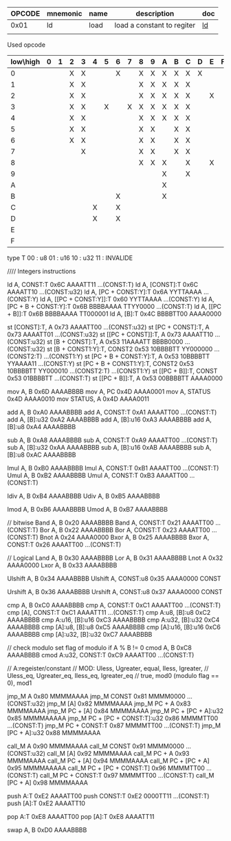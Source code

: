| OPCODE | mnemonic |   name   | description | doc |
|--------|----------|----------|-------------|-----|
|  0x01  |    ld    |   load   | load a constant to regiter |  [ld](instructions/load.md)   |
|        |          |          |             |     |



Used opcode

| low\\high| 0 | 1 | 2 | 3 | 4 | 5 | 6 | 7 | 8 | 9 | A | B | C | D | E | F |
|----------|---|---|---|---|---|---|---|---|---|---|---|---|---|---|---|---|
|    0     |   |   | X | X |   |   | X |   | X | X | X | X | X | X |   |   |
|    1     |   |   | X | X |   |   |   |   | X | X | X | X | X |   |   |   |
|    2     |   |   | X | X |   |   |   |   | X | X | X | X | X |   | X |   |
|    3     |   |   | X | X |   | X |   | X | X | X | X | X | X |   |   |   |
|    4     |   |   | X | X |   |   |   |   | X | X | X | X | X |   |   |   |
|    5     |   |   | X | X |   |   |   |   | X | X |   | X | X |   |   |   |
|    6     |   |   | X | X |   |   |   |   | X | X |   | X | X |   |   |   |
|    7     |   |   |   | X |   |   |   |   | X | X |   | X | X |   |   |   |
|    8     |   |   |   |   |   |   |   |   | X | X | X |   | X |   | X |   |
|    9     |   |   |   |   |   |   |   |   |   |   | X |   | X |   |   |   |
|    A     |   |   |   |   |   |   |   |   |   |   | X |   |   |   |   |   |
|    B     |   |   |   |   |   |   | X |   |   |   | X |   |   |   |   |   |
|    C     |   |   |   |   | X |   | X |   |   |   |   |   |   |   |   |   |
|    D     |   |   |   |   | X |   | X |   |   |   |   |   |   |   |   |   |
|    E     |   |   |   |   |   |   |   |   |   |   |   |   |   |   |   |   |
|    F     |   |   |   |   |   |   |   |   |   |   |   |   |   |   |   |   |

type T
	00 : u8
	01 : u16
	10 : u32
	11 : INVALIDE

////
Integers instructions


ld A,  CONST:T
	0x6C AAAATT11 ...(CONST:T)
ld A, [CONST]:T
	0x6C AAAATT10 ...(CONST:u32)
ld A, [PC + CONST:Y]:T
	0x6A YYTTAAAA ...(CONST:Y)
ld A, [[PC + CONST:Y]]:T
	0x60 YYTTAAAA ...(CONST:Y)
ld A, [PC + B + CONST:Y]:T
	0x6B BBBBAAAA TTYY0000 ...(CONST:T)
ld A, [[PC + B]]:T
	0x6B BBBBAAAA TT000001
ld A, [B]:T
	0x4C BBBBTT00 AAAA0000


st [CONST]:T, A
	0x73 AAAATT00 ...(CONST:u32)
st [PC + CONST]:T, A
	0x73 AAAATT01 ...(CONST:u32)
st [[PC + CONST]]:T, A
	0x73 AAAATT10 ...(CONST:u32)
st [B + CONST]:T, A
	0x53 11AAAATT BBBB0000 ...(CONST:u32)
st [B + CONST1:Y]:T, CONST2
	0x53 10BBBBTT YY000000 ...(CONST2:T) ...(CONST1:Y)
st [PC + B + CONST:Y]:T, A
	0x53 10BBBBTT YYAAAA11 ...(CONST:Y)
st [PC + B + CONST1:Y]:T, CONST2
	0x53 10BBBBTT YY000010 ...(CONST2:T) ...(CONST1:Y)
st [[PC + B]]:T, CONST
	0x53 01BBBBTT ...(CONST:T)
st [[PC + B]]:T, A
	0x53 00BBBBTT AAAA0000


mov A, B
	0x6D AAAABBBB
mov A, PC
	0x4D AAAA0001
mov A, STATUS
	0x4D AAAA0010
mov STATUS, A
	0x4D AAAA0011


add A, B
	0xA0 AAAABBBB
add A, CONST:T
	0xA1 AAAATT00 ...(CONST:T)
add A, [B]:u32
	0xA2 AAAABBBB
add A, [B]:u16
	0xA3 AAAABBBB
add A, [B]:u8
	0xA4 AAAABBBB

sub A, B
	0xA8 AAAABBBB
sub A, CONST:T
	0xA9 AAAATT00 ...(CONST:T)
sub A, [B]:u32
	0xAA AAAABBBB
sub A, [B]:u16
	0xAB AAAABBBB
sub A, [B]:u8
	0xAC AAAABBBB


Imul A, B
	0xB0 AAAABBBB
Imul A, CONST:T
	0xB1 AAAATT00 ...(CONST:T)
Umul A, B
	0xB2 AAAABBBB
Umul A, CONST:T
	0xB3 AAAATT00 ...(CONST:T)


Idiv A, B
	0xB4 AAAABBBB
Udiv A, B
	0xB5 AAAABBBB

Imod A, B
	0xB6 AAAABBBB
Umod A, B
	0xB7 AAAABBBB


// bitwise
Band A, B
	0x20 AAAABBBB
Band A, CONST:T
	0x21 AAAATT00 ...(CONST:T)
Bor A, B
	0x22 AAAABBBB
Bor A, CONST:T
	0x23 AAAATT00 ...(CONST:T)
Bnot A
	0x24 AAAA0000
Bxor A, B
	0x25 AAAABBBB
Bxor A, CONST:T
	0x26 AAAATT00 ...(CONST:T)

// Logical
Land A, B
	0x30 AAAABBBB
Lor A, B
	0x31 AAAABBBB
Lnot A
	0x32 AAAA0000
Lxor A, B
	0x33 AAAABBBB


Ulshift A, B
	0x34 AAAABBBB
Ulshift A, CONST:u8
	0x35 AAAA0000 CONST

Urshift A, B
	0x36 AAAABBBB
Urshift A, CONST:u8
	0x37 AAAA0000 CONST

cmp A, B
	0xC0 AAAABBBB
cmp A, CONST:T
	0xC1 AAAATT00 ...(CONST:T)
cmp [A], CONST:T
	0xC1 AAAATT11 ...(CONST:T)
cmp A:u8, [B]:u8
	0xC2 AAAABBBB
cmp A:u16, [B]:u16
	0xC3 AAAABBBB
cmp A:u32, [B]:u32
	0xC4 AAAABBBB
cmp [A]:u8, [B]:u8
	0xC5 AAAABBBB
cmp [A]:u16, [B]:u16
	0xC6 AAAABBBB
cmp [A]:u32, [B]:u32
	0xC7 AAAABBBB

// check modulo set flag of modulo if A % B != 0
cmod A, B
	0xC8 AAAABBBB
cmod A:u32, CONST:T
	0xC9 AAAATT00 ...(CONST:T)


// A:regeister/constant
// MOD: Uless, Ugreater, equal, Iless, Igreater,
//		Uless_eq, Ugreater_eq, Iless_eq, Igreater_eq
//		true, mod0 (modulo flag == 0), mod1

jmp_M A
	0x80 MMMMAAAA
jmp_M CONST
	0x81 MMMM0000 ...(CONST:u32)
jmp_M [A]
	0x82 MMMMAAAA
jmp_M PC + A
	0x83 MMMMAAAA
jmp_M PC + [A]
	0x84 MMMMAAAA
jmp_M PC + [PC + A]:u32
	0x85 MMMMAAAAA
jmp_M PC + [PC + CONST:T]:u32
	0x86 MMMMTT00 ...(CONST:T)
jmp_M PC + CONST:T
	0x87 MMMMTT00  ...(CONST:T)
jmp_M [PC + A]:u32
	0x88 MMMMAAAA


call_M A
	0x90 MMMMAAAA
call_M CONST
	0x91 MMMM0000 ...(CONST:u32)
call_M [A]
	0x92 MMMMAAAA
call_M PC + A
	0x93 MMMMAAAA
call_M PC + [A]
	0x94 MMMMAAAA
call_M PC + [PC + A]
	0x95 MMMMAAAAA
call_M PC + [PC + CONST:T]
	0x96 MMMMTT00 ...(CONST:T)
call_M PC + CONST:T
	0x97 MMMMTT00  ...(CONST:T)
call_M [PC + A]
	0x98 MMMMAAAA

push A:T
	0xE2 AAAATT00
push CONST:T
	0xE2 0000TT11 ...(CONST:T)
push [A]:T
	0xE2 AAAATT10

pop A:T
	0xE8 AAAATT00
pop [A]:T
	0xE8 AAAATT11

swap A, B
	0xD0 AAAABBBB

